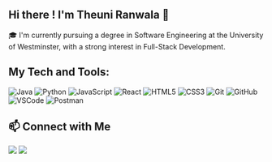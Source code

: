 ## Hi there ! I'm Theuni Ranwala 👋
🎓 I'm currently pursuing a degree in Software Engineering at the University of Westminster, with a strong interest in Full-Stack Development. 

## My Tech and Tools:

![Java](https://img.shields.io/badge/Java-%23ED8B00.svg?style=flat-square&logo=java&logoColor=white)
![Python](https://img.shields.io/badge/Python-%2314354C.svg?style=flat-square&logo=python&logoColor=white)
![JavaScript](https://img.shields.io/badge/JavaScript-%23F7DF1E.svg?style=flat-square&logo=javascript&logoColor=black)
![React](https://img.shields.io/badge/React-%2361DAFB.svg?style=flat-square&logo=react&logoColor=black)
![HTML5](https://img.shields.io/badge/HTML5-%23E34F26.svg?style=flat-square&logo=html5&logoColor=white)
![CSS3](https://img.shields.io/badge/CSS3-%231572B6.svg?style=flat-square&logo=css3&logoColor=white)
![Git](https://img.shields.io/badge/Git-%23F05033.svg?style=flat-square&logo=git&logoColor=white)
![GitHub](https://img.shields.io/badge/GitHub-%23121011.svg?style=flat-square&logo=github&logoColor=white)
![VSCode](https://img.shields.io/badge/VS%20Code-%23007ACC.svg?style=flat-square&logo=visual-studio-code&logoColor=white)
![Postman](https://img.shields.io/badge/Postman-%23FF6C37.svg?style=flat-square&logo=postman&logoColor=white)

## 📫 Connect with Me

<p align="left">
  <a href="mailto:theuni2002@gmail.com"><img src="https://img.shields.io/badge/Email-D14836?style=flat-square&logo=gmail&logoColor=white" /></a>
  <a href="www.linkedin.com/in/theuni-ranwala-2aaa21332"><img src="https://img.shields.io/badge/LinkedIn-0077B5?style=flat-square&logo=linkedin&logoColor=white" /></a>
</p>

